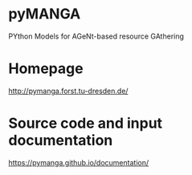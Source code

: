 # pyMANGA
PYthon Models for AGeNt-based resource GAthering

# Homepage

http://pymanga.forst.tu-dresden.de/

# Source code and input documentation

https://pymanga.github.io/documentation/